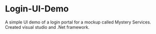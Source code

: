 # Login-UI-Demo

A simple UI demo of a login portal for a mockup called Mystery Services. Created visual studio and .Net framework.
